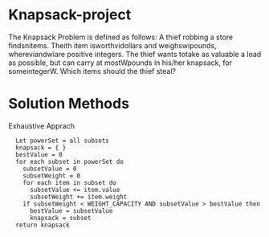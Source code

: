 # Knapsack-project
The Knapsack Problem is defined as follows:  A thief robbing a store findsnitems.  Theith item isworthvidollars and weighswipounds, whereviandwiare positive integers.  The thief wants totake as valuable a load as possible, but can carry at mostWpounds in his/her knapsack, for someintegerW.  Which items should the thief steal?

# Solution Methods
Exhaustive Apprach
```
  Let powerSet = all subsets
  knapsack = { } 
  bestValue = 0
  for each subset in powerSet do
    subsetValue = 0
    subsetWeight = 0
    for each item in subset do
      subsetValue += item.value
      subsetWeight += item.weight
    if subsetWeight < WEIGHT_CAPACITY AND subsetValue > bestValue then
      bestValue = subsetValue
      knapsack = subset
  return knapsack
```
